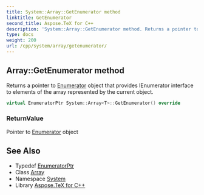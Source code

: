 ```yaml
---
title: System::Array::GetEnumerator method
linktitle: GetEnumerator
second_title: Aspose.TeX for C++
description: 'System::Array::GetEnumerator method. Returns a pointer to Enumerator object that provides IEnumerator interface to elements of the array represented by the current object in C++.'
type: docs
weight: 200
url: /cpp/system/array/getenumerator/
---
```

## Array::GetEnumerator method


Returns a pointer to [Enumerator](../enumerator/) object that provides IEnumerator interface to elements of the array represented by the current object.

```cpp
virtual EnumeratorPtr System::Array<T>::GetEnumerator() override
```


### ReturnValue

Pointer to [Enumerator](../enumerator/) object

## See Also

* Typedef [EnumeratorPtr](../enumeratorptr/)
* Class [Array](../)
* Namespace [System](../../)
* Library [Aspose.TeX for C++](../../../)
